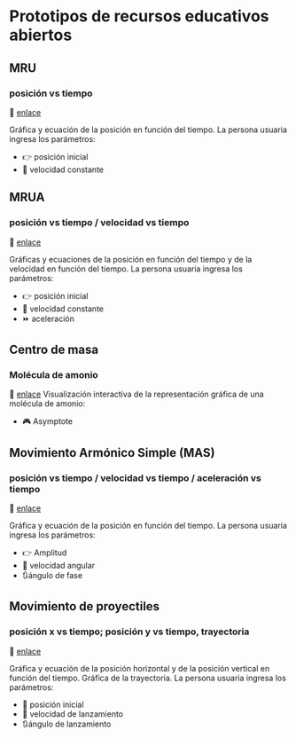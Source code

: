 # Prototipos de recursos educativos abiertos

## MRU

### posición vs tiempo

:link: [enlace](https://glacy.github.io/MRU/)

Gráfica y ecuación de la posición en función del tiempo. La persona usuaria ingresa los parámetros:

- :point_right: posición inicial
- :runner: velocidad constante

## MRUA

### posición vs tiempo / velocidad vs tiempo

:link: [enlace](https://glacy.github.io/MRUA/)

Gráficas y ecuaciones de la posición en función del tiempo y de la velocidad en función del tiempo. La persona usuaria ingresa los parámetros:

- :point_right: posición inicial
- :runner: velocidad constante
- :fast_forward: aceleración

## Centro de masa

### Molécula de amonio

:link: [enlace](https://glacy.github.io/cm/)
Visualización interactiva de la representación gráfica de una molécula de amonio:

- :video_game: Asymptote

## Movimiento Armónico Simple (MAS)

### posición vs tiempo / velocidad vs tiempo / aceleración vs tiempo

:link: [enlace](https://glacy.github.io/MAS/)

Gráfica y ecuación de la posición en función del tiempo. La persona usuaria ingresa los parámetros:

- :point_right: Amplitud
- :runner: velocidad angular
- 🔃ángulo de fase

## Movimiento de proyectiles

### posición x vs tiempo; posición y vs tiempo, trayectoria

:link: [enlace](https://glacy.github.io/proyectiles/)

Gráfica y ecuación de la posición horizontal y de la posición vertical en función del tiempo. Gráfica de la trayectoria.
La persona usuaria ingresa los parámetros:

- :small_red_triangle_down: posición inicial
- :basketball: velocidad de lanzamiento
- 🔃ángulo de lanzamiento
